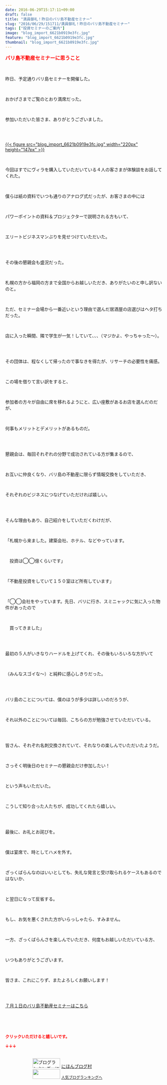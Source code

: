 ```yaml
---
date: 2016-06-29T15:17:11+09:00
draft: false
title: "満員御礼！昨日のバリ島不動産セミナー"
slug: "2016/06/29/151711/満員御礼！昨日のバリ島不動産セミナー"
tags: ["投資セミナーのご案内"]
image: "blog_import_6621b0919e3fc.jpg"
feature: "blog_import_6621b0919e3fc.jpg"
thumbnail: "blog_import_6621b0919e3fc.jpg"
---
```

<p><font color="#ff0000" size="3"><strong>バリ島不動産セミナーに思うこと</strong></font></p><br/><p>昨日、予定通りバリ島セミナーを開催した。</p><br/><p>おかげさまでご覧のとおり満席だった。</p><br/><p>参加いただいた皆さま、ありがとうございました。</p><br/><p><br/><a href="blog_import_6621b092db75a.jpg">{{< figure src="blog_import_6621b0919e3fc.jpg" width="220px" height="147px" >}}</a> <br/></p><br/><p>今回はすでにヴィラを購入していただいている４人の客さまが体験談をお話してくれた。</p><br/><p>僕らは紙の資料でいつも通りのアナログ式だったが、お客さまの中には</p><br/><p>パワーポイントの資料＆プロジェクターで説明される方もいて、</p><br/><p>エリートビジネスマンぶりを見せつけていただいた。</p><br/><p><br/>その後の懇親会も盛況だった。</p><br/><p>札幌の方から福岡の方まで全国からお越しいただき、ありがたいのと申し訳ないのと。</p><br/><p>ただ、セミナー会場から一番近いという理由で選んだ居酒屋の店選びはヘタ打ちだった。</p><br/><p>店に入った瞬間、隣で学生が一気！していて、、、（マジかよ、やっちゃった～）。</p><br/><br/><p>その団体は、程なくして帰ったので事なきを得たが、リサーチの必要性を痛感。</p><br/><p>この場を借りて言い訳をすると、</p><br/><p>参加者の方々が自由に席を移れるようにと、広い座敷があるお店を選んだのだが、</p><br/><p>何事もメリットとデメリットがあるものだ。</p><br/><p><br/>懇親会は、毎回それぞれの分野で成功されている方が集まるので、</p><br/><p>お互いに仲良くなり、バリ島の不動産に限らず情報交換をしていただき、</p><br/><p>それぞれのビジネスにつなげていただければ嬉しい。</p><br/><p><br/>そんな理由もあり、自己紹介をしていただくわけだが、</p><br/><p>「札幌から来ました。建築会社、ホテル、などやっています。</p><br/><p>　投資は◯◯億くらいです」</p><br/><p>「不動産投資をしていて１５０室ほど所有しています」</p><br/><p>「◯◯会社をやっています。先日、バリに行き、スミニャックに気に入った物件があったので</p><br/><p>　買ってきました」</p><br/><br/><p>最初の５人がいきなりハードルを上げてくれ、その後もいろいろな方がいて</p><br/><p>（みんなスゴイな～）と純粋に感心しきりだった。</p><br/><p><br/>バリ島のことについては、僕のほうが多少は詳しいのだろうが、</p><br/><p>それ以外のことについては毎回、こちらの方が勉強させていただいている。</p><br/><p><br/>皆さん、それぞれ名刺交換されていて、それなりの楽しんでいただいたようだ。</p><br/><p>さっそく明後日のセミナーの懇親会だけ参加したい！</p><br/><p>という声もいただいた。</p><br/><p>こうして知り合った人たちが、成功してくれたら嬉しい。</p><br/><p><br/>最後に、お礼とお詫びを。</p><br/><p>僕は宴席で、時としてハメを外す。</p><br/><p>ざっくばらんなのはいいとしても、失礼な発言と受け取られるケースもあるのではないか、</p><br/><p>と翌日になって反省する。</p><br/><p>もし、お気を悪くされた方がいらっしゃたら、すみません。</p><br/><p>一方、ざっくばらんさを楽しんでいただき、何度もお越しいただいている方、</p><br/><p>いつもありがとうございます。</p><br/><p>皆さま、これにこりず、またよろしくお願いします！</p><br/><br/><p><a href="iin.co.jp">７月１日のバリ島不動産セミナーはこちら</a> </p><p target="_blank"><br/><br/><br/></p><p><font color="#ff0000" size="2"><strong>クリックいただけると嬉しいです。<br/></strong></font></p><p><font color="#ff0000" size="2"><strong>↓↓↓</strong></font></p><p><br/><a href="ranking.html" target="_blank"><img border="0" alt="ブログランキング・にほんブログ村へ" src="data:image/svg+xml;charset=utf-8,%3Csvg%20xmlns%3D%22http%3A%2F%2Fwww.w3.org%2F2000%2Fsvg%22%20title%3D%22Placeholder%20for%20Images%22%20role%3D%22presentation%22%20viewBox%3D%220%200%2088%2031%22%20%2F%3E" width="88" height="31" data-src="https://img-proxy.blog-video.jp/images?url=http%3A%2F%2Fwww.blogmura.com%2Fimg%2Fwww88_31.gif" style="aspect-ratio: auto 88 / 31;"/><noscript><img border="0" alt="ブログランキング・にほんブログ村へ" src="https://img-proxy.blog-video.jp/images?url=http%3A%2F%2Fwww.blogmura.com%2Fimg%2Fwww88_31.gif" width="88" height="31"></noscript></a> <a href="ranking.html" target="_blank">にほんブログ村</a> <br/><a title="人気ブログランキングへ" href="link.php?1804582"><img border="0" src="data:image/svg+xml;charset=utf-8,%3Csvg%20xmlns%3D%22http%3A%2F%2Fwww.w3.org%2F2000%2Fsvg%22%20title%3D%22Placeholder%20for%20Images%22%20role%3D%22presentation%22%20viewBox%3D%220%200%2088%2031%22%20%2F%3E" width="88" height="31" data-src="https://blog.with2.net/img/banner/banner_22.gif" style="aspect-ratio: auto 88 / 31;"/><noscript><img border="0" src="https://blog.with2.net/img/banner/banner_22.gif" width="88" height="31"></noscript></a> <a style="FONT-SIZE: 12px" href="link.php?1804582">人気ブログランキングへ</a> </p>


